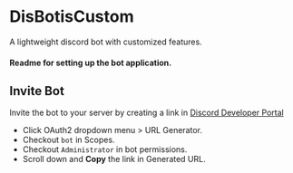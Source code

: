# DisBotisCustom
A lightweight discord bot with customized features.

#### Readme for setting up the bot application.

## Invite Bot

Invite the bot to your server by creating a link in [Discord Developer Portal](https://discord.com/developers/applications)

- Click OAuth2 dropdown menu > URL Generator.
- Checkout `bot` in Scopes.
- Checkout `Administrator` in bot permissions.
- Scroll down and **Copy** the link in Generated URL.

